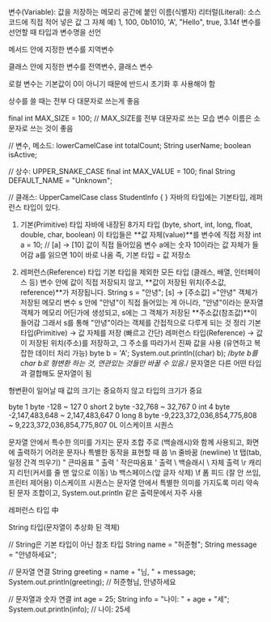 변수(Variable): 값을 저장하는 메모리 공간에 붙인 이름(식별자)
리터럴(Literal): 소스 코드에 직접 적어 넣은 값 그 자체
예) 1, 100, 0b1010, 'A', "Hello", true, 3.14f
변수를 선언할 때 타입과 변수명을 선언

메서드 안에 지정한 변수를 지역변수

클래스 안에 지정한 변수를 전역변수, 클래스 변수

로컬 변수는 기본값이 0이 아니기 때문에 반드시 초기화 후 사용해야 함



상수를 쓸 때는 전부 다 대문자로 쓰는게 좋음

final int MAX_SIZE = 100; // MAX_SIZE를 전부 대문자로 쓰는 모습
변수 이름은 소문자로 쓰는 것이 좋음

// 변수, 메소드: lowerCamelCase
int totalCount;
String userName;
boolean isActive;

// 상수: UPPER_SNAKE_CASE
final int MAX_VALUE = 100;
final String DEFAULT_NAME = "Unknown";

// 클래스: UpperCamelCase
class StudentInfo { }
자바의 타입에는 기본타입, 레퍼런스 타입이 있다.

1. 기본(Primitive) 타입
자바에 내장된 8가지 타입
(byte, short, int, long, float, double, char, boolean)
이 타입들은 **값 자체(value)**를 변수에 직접 저장
int a = 10; // [a] → [10] 값이 직접 들어있음
변수 a에는 숫자 10이라는 값 자체가 들어감
a를 읽으면 10이 바로 나옴
즉, 기본 타입 = 값 저장소

2. 레퍼런스(Reference) 타입
기본 타입을 제외한 모든 타입 (클래스, 배열, 인터페이스 등)
변수 안에 값이 직접 저장되지 않고, **값이 저장된 위치(주소값, reference)**가 저장됩니다.
String s = "안녕"; [s] → [주소값] ="안녕" 객체가 저장된 메모리
변수 s 안에 "안녕"이 직접 들어있는 게 아니라, "안녕"이라는 문자열 객체가 메모리 어딘가에 생성되고,
s에는 그 객체가 저장된 **주소값(참조값)**이 들어감
그래서 s를 통해 "안녕"이라는 객체를 간접적으로 다루게 되는 것
정리
기본 타입(Primitive) → 값 자체를 저장 (빠르고 간단)
레퍼런스 타입(Reference) → 값이 저장된 위치(주소)를 저장하고, 그 주소를 따라가서 진짜 값을 사용 (유연하고 복잡한 데이터 처리 가능)
byte b = 'A';
System.out.println((char) b); /*byte b를 char b로 형변환 하는 것,
			       연관있는 것들만 바꿀 수 있음.*/
문자열은 다른 어떤 타입과 결합해도 문자열이 됨

형변환이 일어날 때 값의 크기는 중요하지 않고 타입의 크기가 중요

byte	1 byte	-128 ~ 127	0
short	2 byte	-32,768 ~ 32,767	0
int	4 byte	-2,147,483,648 ~ 2,147,483,647	0
long	8 byte	-9,223,372,036,854,775,808 ~ 9,223,372,036,854,775,807	0L
이스케이프 시퀀스

문자열 안에서 특수한 의미를 가지는 문자 조합
주로 \(백슬래시)와 함께 사용되고, 화면에 출력하기 어려운 문자나 특별한 동작을 표현할 때 씀
\n	줄바꿈 (newline)
\t	탭(tab, 일정 간격 띄우기)
\"	큰따옴표 " 출력
\'	작은따옴표 ' 출력
\\	백슬래시 \ 자체 출력
\r	캐리지 리턴(커서를 줄 맨 앞으로 이동)
\b	백스페이스(앞 글자 삭제)
\f	폼 피드 (잘 안 쓰임, 프린터 제어용)
이스케이프 시퀀스는 문자열 안에서 특별한 의미를 가지도록 미리 약속된 문자 조합이고,
System.out.println 같은 출력문에서 자주 사용

레퍼런스 타입 中

String 타입(문자열이 추상화 된 객체)

// String은 기본 타입이 아닌 참조 타입
String name = "허준형";
String message = "안녕하세요";

// 문자열 연결
String greeting = name + "님, " + message;
System.out.println(greeting);  // 허준형님, 안녕하세요

// 문자열과 숫자 연결
int age = 25;
String info = "나이: " + age + "세";
System.out.println(info);  // 나이: 25세
